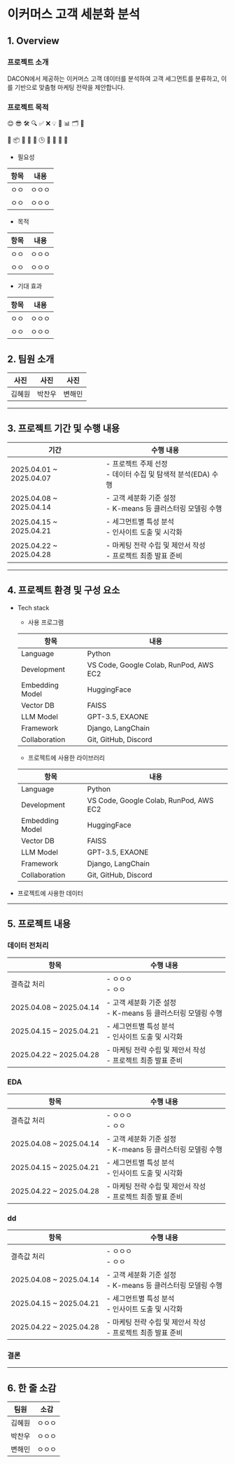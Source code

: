 # 이커머스 고객 세분화 분석

## 1. Overview

### 프로젝트 소개

DACON에서 제공하는 이커머스 고객 데이터를 분석하여 고객 세그먼트를 분류하고, 이를 기반으로 맞춤형 마케팅 전략을 제안합니다. 

### 프로젝트 목적

😊 😎 🛠️ 🔍 ✅ ❌ 💡 🚀 📊 🗂️ 📌

🎯 📦 🤖 🧠 📝 🕒 📁 🔧 🏁 🧩

-  필요성

| 항목       | 내용                                                                 |
|------------|----------------------------------------------------------------------|
|ㅇㅇ|ㅇㅇㅇ|
|ㅇㅇ|ㅇㅇㅇ|

- 목적

| 항목       | 내용                                                                 |
|------------|----------------------------------------------------------------------|
|ㅇㅇ|ㅇㅇㅇ|
|ㅇㅇ|ㅇㅇㅇ|

- 기대 효과

| 항목       | 내용                                                                 |
|------------|----------------------------------------------------------------------|
|ㅇㅇ|ㅇㅇㅇ|
|ㅇㅇ|ㅇㅇㅇ|

## 2. 팀원 소개

|사진|사진|사진|
|---|---|---|
|김혜원|박찬우|변해민|

---

## 3. 프로젝트 기간 및 수행 내용

| 기간               | 수행 내용                                                   |
|--------------------|------------------------------------------------------------|
| 2025.04.01 ~ 2025.04.07 | - 프로젝트 주제 선정<br>- 데이터 수집 및 탐색적 분석(EDA) 수행          |
| 2025.04.08 ~ 2025.04.14 | - 고객 세분화 기준 설정<br>- K-means 등 클러스터링 모델링 수행         |
| 2025.04.15 ~ 2025.04.21 | - 세그먼트별 특성 분석<br>- 인사이트 도출 및 시각화                   |
| 2025.04.22 ~ 2025.04.28 | - 마케팅 전략 수립 및 제안서 작성<br>- 프로젝트 최종 발표 준비         |


---
## 4. 프로젝트 환경 및 구성 요소 

- Tech stack
    - 사용 프로그램

    | 항목            | 내용                                               |
    |-----------------|----------------------------------------------------|
    | Language        | Python                                             |
    | Development     | VS Code, Google Colab, RunPod, AWS EC2            |
    | Embedding Model | HuggingFace                                       |
    | Vector DB       | FAISS                                              |
    | LLM Model       | GPT-3.5, EXAONE                                    |
    | Framework       | Django, LangChain                                  |
    | Collaboration   | Git, GitHub, Discord                               |

    - 프로젝트에 사용한 라이브러리

    | 항목            | 내용                                               |
    |-----------------|----------------------------------------------------|
    | Language        | Python                                             |
    | Development     | VS Code, Google Colab, RunPod, AWS EC2            |
    | Embedding Model | HuggingFace                                       |
    | Vector DB       | FAISS                                              |
    | LLM Model       | GPT-3.5, EXAONE                                    |
    | Framework       | Django, LangChain                                  |
    | Collaboration   | Git, GitHub, Discord                               |

- 프로젝트에 사용한 데이터


---
## 5. 프로젝트 내용

### 데이터 전처리

| 항목               | 수행 내용                                                   |
|--------------------|------------------------------------------------------------|
| 결측값 처리 | - ㅇㅇㅇ<br>- ㅇㅇ         |
| 2025.04.08 ~ 2025.04.14 | - 고객 세분화 기준 설정<br>- K-means 등 클러스터링 모델링 수행         |
| 2025.04.15 ~ 2025.04.21 | - 세그먼트별 특성 분석<br>- 인사이트 도출 및 시각화                   |
| 2025.04.22 ~ 2025.04.28 | - 마케팅 전략 수립 및 제안서 작성<br>- 프로젝트 최종 발표 준비         |

### EDA

| 항목               | 수행 내용                                                   |
|--------------------|------------------------------------------------------------|
| 결측값 처리 | - ㅇㅇㅇ<br>- ㅇㅇ         |
| 2025.04.08 ~ 2025.04.14 | - 고객 세분화 기준 설정<br>- K-means 등 클러스터링 모델링 수행         |
| 2025.04.15 ~ 2025.04.21 | - 세그먼트별 특성 분석<br>- 인사이트 도출 및 시각화                   |
| 2025.04.22 ~ 2025.04.28 | - 마케팅 전략 수립 및 제안서 작성<br>- 프로젝트 최종 발표 준비         |

### dd

| 항목               | 수행 내용                                                   |
|--------------------|------------------------------------------------------------|
| 결측값 처리 | - ㅇㅇㅇ<br>- ㅇㅇ         |
| 2025.04.08 ~ 2025.04.14 | - 고객 세분화 기준 설정<br>- K-means 등 클러스터링 모델링 수행         |
| 2025.04.15 ~ 2025.04.21 | - 세그먼트별 특성 분석<br>- 인사이트 도출 및 시각화                   |
| 2025.04.22 ~ 2025.04.28 | - 마케팅 전략 수립 및 제안서 작성<br>- 프로젝트 최종 발표 준비         |

### 결론

---
## 6. 한 줄 소감 

| 팀원               | 소감                                                  |
|--------------------|------------------------------------------------------------|
| 김혜원 | ㅇㅇㅇ       |
| 박찬우 | ㅇㅇㅇ       |
| 변해민 | ㅇㅇㅇ       |



